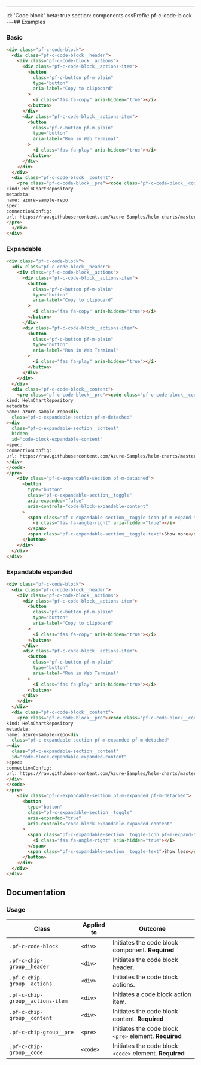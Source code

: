 ---
id: 'Code block'
beta: true
section: components
cssPrefix: pf-c-code-block
---## Examples

### Basic

```html
<div class="pf-c-code-block">
  <div class="pf-c-code-block__header">
    <div class="pf-c-code-block__actions">
      <div class="pf-c-code-block__actions-item">
        <button
          class="pf-c-button pf-m-plain"
          type="button"
          aria-label="Copy to clipboard"
        >
          <i class="fas fa-copy" aria-hidden="true"></i>
        </button>
      </div>
      <div class="pf-c-code-block__actions-item">
        <button
          class="pf-c-button pf-m-plain"
          type="button"
          aria-label="Run in Web Terminal"
        >
          <i class="fas fa-play" aria-hidden="true"></i>
        </button>
      </div>
    </div>
  </div>
  <div class="pf-c-code-block__content">
    <pre class="pf-c-code-block__pre"><code class="pf-c-code-block__code">apiVersion: helm.openshift.io/v1beta1/
kind: HelmChartRepository
metadata:
name: azure-sample-repo
spec:
connectionConfig:
url: https://raw.githubusercontent.com/Azure-Samples/helm-charts/master/docs</code>
</pre>
  </div>
</div>

```

### Expandable

```html
<div class="pf-c-code-block">
  <div class="pf-c-code-block__header">
    <div class="pf-c-code-block__actions">
      <div class="pf-c-code-block__actions-item">
        <button
          class="pf-c-button pf-m-plain"
          type="button"
          aria-label="Copy to clipboard"
        >
          <i class="fas fa-copy" aria-hidden="true"></i>
        </button>
      </div>
      <div class="pf-c-code-block__actions-item">
        <button
          class="pf-c-button pf-m-plain"
          type="button"
          aria-label="Run in Web Terminal"
        >
          <i class="fas fa-play" aria-hidden="true"></i>
        </button>
      </div>
    </div>
  </div>
  <div class="pf-c-code-block__content">
    <pre class="pf-c-code-block__pre"><code class="pf-c-code-block__code">apiVersion: helm.openshift.io/v1beta1/
kind: HelmChartRepository
metadata:
name: azure-sample-repo<div
  class="pf-c-expandable-section pf-m-detached"
><div
  class="pf-c-expandable-section__content"
  hidden
  id="code-block-expandable-content"
>spec:
connectionConfig:
url: https://raw.githubusercontent.com/Azure-Samples/helm-charts/master/docs</div>
</div>
</code>
</pre>
    <div class="pf-c-expandable-section pf-m-detached">
      <button
        type="button"
        class="pf-c-expandable-section__toggle"
        aria-expanded="false"
        aria-controls="code-block-expandable-content"
      >
        <span class="pf-c-expandable-section__toggle-icon pf-m-expand-top">
          <i class="fas fa-angle-right" aria-hidden="true"></i>
        </span>
        <span class="pf-c-expandable-section__toggle-text">Show more</span>
      </button>
    </div>
  </div>
</div>

```

### Expandable expanded

```html
<div class="pf-c-code-block">
  <div class="pf-c-code-block__header">
    <div class="pf-c-code-block__actions">
      <div class="pf-c-code-block__actions-item">
        <button
          class="pf-c-button pf-m-plain"
          type="button"
          aria-label="Copy to clipboard"
        >
          <i class="fas fa-copy" aria-hidden="true"></i>
        </button>
      </div>
      <div class="pf-c-code-block__actions-item">
        <button
          class="pf-c-button pf-m-plain"
          type="button"
          aria-label="Run in Web Terminal"
        >
          <i class="fas fa-play" aria-hidden="true"></i>
        </button>
      </div>
    </div>
  </div>
  <div class="pf-c-code-block__content">
    <pre class="pf-c-code-block__pre"><code class="pf-c-code-block__code">apiVersion: helm.openshift.io/v1beta1/
kind: HelmChartRepository
metadata:
name: azure-sample-repo<div
  class="pf-c-expandable-section pf-m-expanded pf-m-detached"
><div
  class="pf-c-expandable-section__content"
  id="code-block-expandable-expanded-content"
>spec:
connectionConfig:
url: https://raw.githubusercontent.com/Azure-Samples/helm-charts/master/docs</div>
</div>
</code>
</pre>
    <div class="pf-c-expandable-section pf-m-expanded pf-m-detached">
      <button
        type="button"
        class="pf-c-expandable-section__toggle"
        aria-expanded="true"
        aria-controls="code-block-expandable-expanded-content"
      >
        <span class="pf-c-expandable-section__toggle-icon pf-m-expand-top">
          <i class="fas fa-angle-right" aria-hidden="true"></i>
        </span>
        <span class="pf-c-expandable-section__toggle-text">Show less</span>
      </button>
    </div>
  </div>
</div>

```

## Documentation

### Usage

| Class                            | Applied to | Outcome                                                 |
| -------------------------------- | ---------- | ------------------------------------------------------- |
| `.pf-c-code-block`               | `<div>`    | Initiates the code block component. **Required**        |
| `.pf-c-chip-group__header`       | `<div>`    | Initiates the code block header.                        |
| `.pf-c-chip-group__actions`      | `<div>`    | Initiates the code block actions.                       |
| `.pf-c-chip-group__actions-item` | `<div>`    | Initiates a code block action item.                     |
| `.pf-c-chip-group__content`      | `<div>`    | Initiates the code block content. **Required**          |
| `.pf-c-chip-group__pre`          | `<pre>`    | Initiates the code block `<pre>` element. **Required**  |
| `.pf-c-chip-group__code`         | `<code>`   | Initiates the code block `<code>` element. **Required** |
